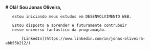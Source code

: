 **# Olá!**
	 **Sou Jonas Oliveira,** 
	 
	   estou iniciando meus estudos em DESENVOLVIMENTO WEB.
	 
	   Estou disposto a aprender e futuramente contrubuir
	   nesse universo fantástico da programação.
	 
           [LinkedIn](https://www.linkedin.com/in/jonas-oliveira-abb55b212/)   
